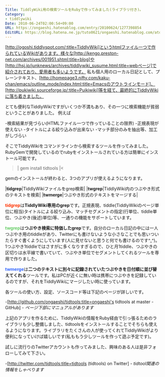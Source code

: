 ```yaml
---
Title: TiddlyWiki用の検索ツールをRubyで作ってみました(ライブラリ付き)。
Category:
- tiddlywiki
Date: 2010-06-24T02:00:54+09:00
URL: https://ongaeshi.hatenablog.com/entry/20100624/1277398854
EditURL: https://blog.hatena.ne.jp/tuto0621/ongaeshi.hatenablog.com/atom/entry/6435922169449192964
---
```


[http://ogoshi.tiddlyspot.com/:title=TiddlyWiki]というhtmlファイル一つで作られているWikiがあります。様々な[http://kengo.preston-net.com/archives/001951.shtml:title=blog]や[http://hsj.jp/junknews/archives/tiddlywiki_susume.html:title=webページ]で紹介されており、愛用者も多いようです。
私も個人用のローカル日記として、プレーンテキスト、[http://homepage3.nifty.com/kaku-chan/emacs/outline_mode/index.html:title=Emacsのアウトラインモード]、[http://pukiwiki.sourceforge.jp/:title=Puikiwiki]等を経て、最終的にTiddlyWikiに落ち着きました。

とても便利なTiddlyWikiですがいくつか不満もあり、その一つに検索機能が貧弱ということがありました。
例えば

-検索結果が見づらい(HTMLファイル一つで作っていることの限界)
-正規表現が使えない
-タイトルによる絞り込みが出来ない
-マッチ部分のみを抽出等、加工がしづらい

そこでTiddlyWikiをコマンドラインから検索するツールを作ってみました。RubyGemで開発しているのでrubyをインストールされている方は簡単にインストール可能です。

>|
gem install tidtools
|<

gemのインストールが終わると、3つのアプリが使えるようになります。

|<span style="font-weight:bold;">tidgrep</span>|TiddlyWikiファイルをgrep検索|
|<span style="font-weight:bold;">twgrep</span>|TiddlyWiki内のつぶやき形式のテキストを検索|
|<span style="font-weight:bold;">twmerge</span>|つぶやき形式のテキストをマージする|

<span style="font-weight:bold;color:#FF3300;">tidgrep</span>は<span style="font-weight:bold;">TiddlyWiki専用のgrep</span>です。正規表現、tiddle(TiddlyWikiのページ単位に相当)タイトルによる絞り込み、マッチセグメントの指定(行単位、tiddle単位、つぶやき(後述)単位)等、一通りの機能をサポートしています。

<span style="font-weight:bold;color:#66CC66;">twgrep</span>は<span style="font-weight:bold;">つぶやき検索に特価したgrep</span>です。自分のローカル日記の中には一人つぶやき用のtiddleがあり、Twitterにも書けないような小さなことでも思いついたらすぐ書くようにしています(人に見せないと思うと何でも書けるのです^_^)。1つぶやき1tiddleではさすがに多くなりすぎるので、ひと月1tiddle、つぶやきの区切りは水平線で書いていて、つぶやき単位でセグメントしてくれるツールを専用で作りました。

<span style="font-weight:bold;color:#3366FF;">twmerge</span>は<span style="font-weight:bold;">二つのテキストに別々に記録されていたつぶやきを日付順に並び替えてくれる</span>ツールです。私はPCが近くに無い時は携帯につぶやきを記録しているのですが、それをTiddlyWikiにマージしたい時に使っています。

各ツールの使い方、設定、ソースコード等は下記のページが詳しいです。

-[http://github.com/ongaeshi/tidtools:title=ongaeshi's tidtools at master - GitHub] - <span style="font-style:italic;">ページ下部にマニュアルがあります</span>

上記のアプリを作るために、TiddlyWikiの情報をRuby経由で引っ張るためのライブラリも少し整備しました、tidtoolsをインストールすることでそちらも使えるようになります。ライブラリをたくさんの人が使ってくれてTiddlyWikiがより便利になっていけば嬉しいです(私ももう少しツールを作って遊ぶ予定です)。

試しに流行りのTwitterアカウントも作ってみました、興味のある人は是非フォローしてみて下さい。

-[http://twitter.com/tidtools:title=tidtools (tidtools) on Twitter] - <span style="font-style:italic;">tidtool関連の情報をしゃべります</span>
